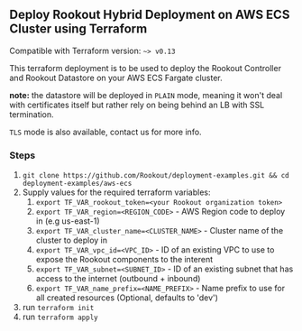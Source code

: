## Deploy Rookout Hybrid Deployment on AWS ECS Cluster using Terraform
Compatible with Terraform version: `~> v0.13`

This terraform deployment is to be used to deploy the Rookout Controller and Rookout Datastore on your AWS ECS Fargate cluster.

**note:** the datastore will be deployed in `PLAIN` mode, meaning it won't deal with certificates itself but rather rely on being behind an LB with SSL termination.

`TLS` mode is also available, contact us for more info.
### Steps
1. `git clone https://github.com/Rookout/deployment-examples.git && cd deployment-examples/aws-ecs`
1. Supply values for the required terraform variables:
    1. `export TF_VAR_rookout_token=<your Rookout organization token>`
    3. `export TF_VAR_region=<REGION_CODE>` - AWS Region code to deploy in (e.g us-east-1)
    4. `export TF_VAR_cluster_name=<CLUSTER_NAME>` - Cluster name of the cluster to deploy in
    5. `export TF_VAR_vpc_id=<VPC_ID>` - ID of an existing VPC to use to expose the Rookout components to the interent
    6. `export TF_VAR_subnet=<SUBNET_ID>` - ID of an existing subnet that has access to the internet (outbound + inbound)
    2. `export TF_VAR_name_prefix=<NAME_PREFIX>` - Name prefix to use for all created resources (Optional, defaults to 'dev')
2. run `terraform init`
3. run `terraform apply`
